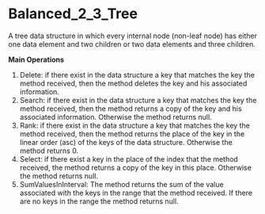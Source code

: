 # Balanced_2_3_Tree

A tree data structure in which every internal node (non-leaf node) has either one data element and two children or two data elements and three children.

**Main Operations**

1. Delete: if there exist in the data structure a key that matches the key the method received, then the method deletes the key and his associated information.
2. Search: if there exist in the data structure a key that matches the key the method received, then the method returns a copy of the key and his associated information. Otherwise the method returns null.
3. Rank: if there exist in the data structure a key that matches the key the method received, then the method returns the place of the key in the linear order (asc) of the keys of the data structure. Otherwise the method returns 0.
4. Select: if there exist a key in the place of the index that the method received, the method returns a copy of the key in this place. Otherwise the method returns null.
5. SumValuesInInterval: The method returns the sum of the value associated with the keys in the range that the method received. If there are no keys in the range the method returns null.
